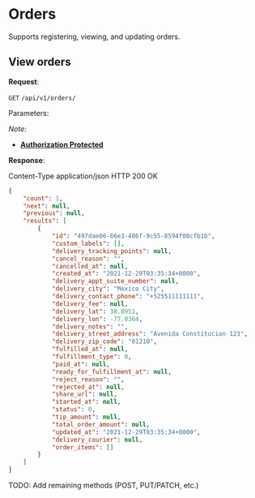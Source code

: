# Orders
Supports registering, viewing, and updating orders.

## View orders

**Request**:

`GET` `/api/v1/orders/`

Parameters:

*Note:*

- **[Authorization Protected](authentication.md)**

**Response**:

Content-Type application/json
HTTP 200 OK

```json
{
    "count": 1,
    "next": null,
    "previous": null,
    "results": [
        {
            "id": "497dae06-66e3-486f-9c55-8594f08cfb1b",
            "custom_labels": [],
            "delivery_tracking_points": null,
            "cancel_reason": "",
            "cancelled_at": null,
            "created_at": "2021-12-29T03:35:34+0000",
            "delivery_appt_suite_number": null,
            "delivery_city": "Mexico City",
            "delivery_contact_phone": "+525511111111",
            "delivery_fee": null,
            "delivery_lat": 38.8951,
            "delivery_lon": -77.0364,
            "delivery_notes": "",
            "delivery_street_address": "Avenida Constitucion 123",
            "delivery_zip_code": "01210",
            "fulfilled_at": null,
            "fulfillment_type": 0,
            "paid_at": null,
            "ready_for_fulfillment_at": null,
            "reject_reason": "",
            "rejected_at": null,
            "share_url": null,
            "started_at": null,
            "status": 0,
            "tip_amount": null,
            "total_order_amount": null,
            "updated_at": "2021-12-29T03:35:34+0000",
            "delivery_courier": null,
            "order_items": []
        }
    ]
}
```

TODO: Add remaining methods (POST, PUT/PATCH, etc.)
